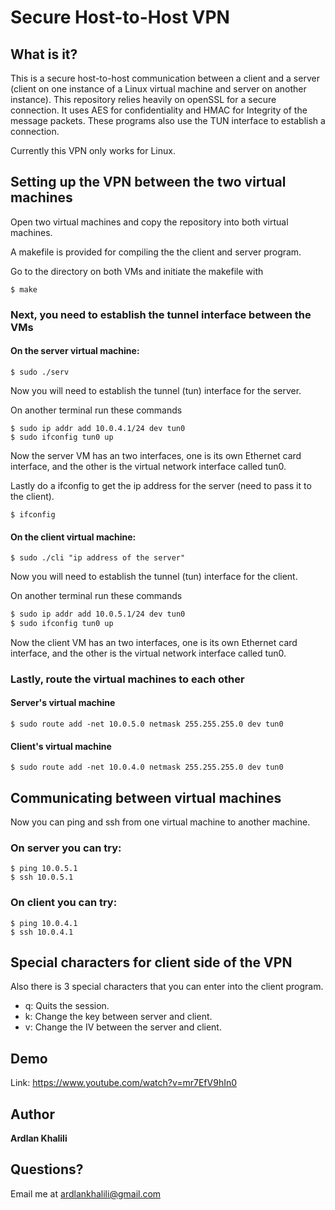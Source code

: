 # Secure Host-to-Host VPN

## What is it?
This is a secure host-to-host communication between a client and a server (client on one instance of a Linux virtual machine and server on another instance). This repository relies heavily on openSSL for a secure connection. It uses AES for confidentiality and HMAC for Integrity of the message packets. These programs also use the TUN interface to establish a connection.

Currently this VPN only works for Linux.

## Setting up the VPN between the two virtual machines

Open two virtual machines and copy the repository into both virtual machines.

A makefile is provided for compiling the the client and server program. 

Go to the directory on both VMs and initiate the makefile with

```
$ make
```

### Next, you need to establish the tunnel interface between the VMs

#### On the server virtual machine:
```
$ sudo ./serv
```

Now you will need to establish the tunnel (tun) interface for the server.

On another terminal run these commands

```
$ sudo ip addr add 10.0.4.1/24 dev tun0
$ sudo ifconfig tun0 up
```

Now the server VM has an two interfaces, one is its own Ethernet card interface, and the other is the virtual network interface called tun0.

Lastly do a ifconfig to get the ip address for the server (need to pass it to the client).

```
$ ifconfig
```


#### On the client virtual machine:
```
$ sudo ./cli "ip address of the server"
```

Now you will need to establish the tunnel (tun) interface for the client.

On another terminal run these commands

```sh
$ sudo ip addr add 10.0.5.1/24 dev tun0
$ sudo ifconfig tun0 up
```

Now the client VM has an two interfaces, one is its own Ethernet card interface, and the other is the virtual network interface called tun0.

### Lastly, route the virtual machines to each other

#### Server's virtual machine
```
$ sudo route add -net 10.0.5.0 netmask 255.255.255.0 dev tun0
```

#### Client's virtual machine
```
$ sudo route add -net 10.0.4.0 netmask 255.255.255.0 dev tun0
```

## Communicating between virtual machines

Now you can ping and ssh from one virtual machine to another machine.

### On server you can try:
```
$ ping 10.0.5.1
$ ssh 10.0.5.1
```
### On client you can try:
```
$ ping 10.0.4.1
$ ssh 10.0.4.1
```

## Special characters for client side of the VPN

Also there is 3 special characters that you can enter into the client program.

* q: Quits the session.
* k: Change the key between server and client.
* v: Change the IV between the server and client.


## Demo

Link: https://www.youtube.com/watch?v=mr7EfV9hIn0

## Author

**Ardlan Khalili**

## Questions?

Email me at ardlankhalili@gmail.com